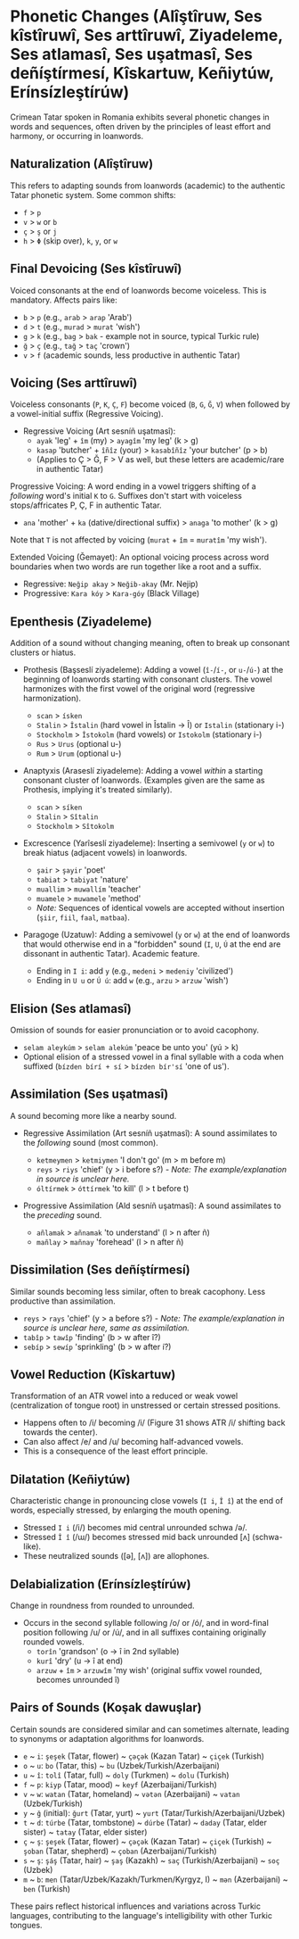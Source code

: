 # Phonetic Changes (Alîştîruw, Ses kîstîruwî, Ses arttîruwî, Ziyadeleme, Ses atlamasî, Ses uşatmasî, Ses deñíştírmesí, Kîskartuw, Keñiytúw, Erínsízleştírúw)

Crimean Tatar spoken in Romania exhibits several phonetic changes in words and sequences, often driven by the principles of least effort and harmony, or occurring in loanwords.

## Naturalization (Alîştîruw)

This refers to adapting sounds from loanwords (academic) to the authentic Tatar phonetic system. Some common shifts:

*   `f` > `p`
*   `v` > `w` or `b`
*   `ç` > `ş` or `j`
*   `h` > `Φ` (skip over), `k`, `y`, or `w`

## Final Devoicing (Ses kîstîruwî)

Voiced consonants at the end of loanwords become voiceless. This is mandatory. Affects pairs like:

*   `b` > `p` (e.g., `arab` > `arap` 'Arab')
*   `d` > `t` (e.g., `murad` > `murat` 'wish')
*   `g` > `k` (e.g., `bag` > `bak` - example not in source, typical Turkic rule)
*   `ğ` > `ç` (e.g., `tağ` > `taç` 'crown')
*   `v` > `f` (academic sounds, less productive in authentic Tatar)

## Voicing (Ses arttîruwî)

Voiceless consonants (`P`, `K`, `Ç`, `F`) become voiced (`B`, `G`, `Ğ`, `V`) when followed by a vowel-initial suffix (Regressive Voicing).

*   Regressive Voicing (Art sesníñ uşatmasî):
    *   `ayak` 'leg' + `îm` (my) > `ayagîm` 'my leg' (k > g)
    *   `kasap` 'butcher' + `îñîz` (your) > `kasabîñîz` 'your butcher' (p > b)
    *   (Applies to Ç > Ğ, F > V as well, but these letters are academic/rare in authentic Tatar)

Progressive Voicing: A word ending in a vowel triggers shifting of a *following* word's initial `K` to `G`. Suffixes don't start with voiceless stops/affricates P, Ç, F in authentic Tatar.

*   `ana` 'mother' + `ka` (dative/directional suffix) > `anaga` 'to mother' (k > g)

Note that `T` is not affected by voicing (`murat` + `îm` = `muratîm` 'my wish').

Extended Voicing (Ğemayet): An optional voicing process across word boundaries when two words are run together like a root and a suffix.

*   Regressive: `Neğip akay` > `Neğib-akay` (Mr. Nejip)
*   Progressive: `Kara kóy` > `Kara-góy` (Black Village)

## Epenthesis (Ziyadeleme)

Addition of a sound without changing meaning, often to break up consonant clusters or hiatus.

*   Prothesis (Başseslí ziyadeleme): Adding a vowel (`î-`/`í-`, or `u-`/`ú-`) at the beginning of loanwords starting with consonant clusters. The vowel harmonizes with the first vowel of the original word (regressive harmonization).
    *   `scan` > `ísken`
    *   `Stalin` > `Îstalin` (hard vowel in Îstalin -> Î) or `Istalin` (stationary i-)
    *   `Stockholm` > `Îstokolm` (hard vowels) or `Istokolm` (stationary i-)
    *   `Rus` > `Urus` (optional u-)
    *   `Rum` > `Urum` (optional u-)

*   Anaptyxis (Araseslí ziyadeleme): Adding a vowel *within* a starting consonant cluster of loanwords. (Examples given are the same as Prothesis, implying it's treated similarly).
    *   `scan` > `síken`
    *   `Stalin` > `Sîtalin`
    *   `Stockholm` > `Sîtokolm`

*   Excrescence (Yarîseslí ziyadeleme): Inserting a semivowel (`y` or `w`) to break hiatus (adjacent vowels) in loanwords.
    *   `şair` > `şayir` 'poet'
    *   `tabiat` > `tabiyat` 'nature'
    *   `muallim` > `muwallím` 'teacher'
    *   `muamele` > `muwamele` 'method'
    *   *Note:* Sequences of identical vowels are accepted without insertion (`şiir`, `fiil`, `faal`, `matbaa`).

*   Paragoge (Uzatuw): Adding a semivowel (`y` or `w`) at the end of loanwords that would otherwise end in a "forbidden" sound (`I`, `U`, `Ú` at the end are dissonant in authentic Tatar). Academic feature.
    *   Ending in `I i`: add `y` (e.g., `medeni` > `medeniy` 'civilized')
    *   Ending in `U u` or `Ú ú`: add `w` (e.g., `arzu` > `arzuw` 'wish')

## Elision (Ses atlamasî)

Omission of sounds for easier pronunciation or to avoid cacophony.

*   `selam aleykúm` > `selam alekúm` 'peace be unto you' (yú > k)
*   Optional elision of a stressed vowel in a final syllable with a coda when suffixed (`bízden bírí + sí` > `bízden bír'sí` 'one of us').

## Assimilation (Ses uşatmasî)

A sound becoming more like a nearby sound.

*   Regressive Assimilation (Art sesníñ uşatmasî): A sound assimilates to the *following* sound (most common).
    *   `ketmeymen` > `ketmiymen` 'I don't go' (m > m before m)
    *   `reys` > `riys` 'chief' (y > i before s?) - *Note: The example/explanation in source is unclear here.*
    *   `óltírmek` > `óttírmek` 'to kill' (l > t before t)

*   Progressive Assimilation (Ald sesníñ uşatmasî): A sound assimilates to the *preceding* sound.
    *   `añlamak` > `añnamak` 'to understand' (l > n after ñ)
    *   `mañlay` > `mañnay` 'forehead' (l > n after ñ)

## Dissimilation (Ses deñíştírmesí)

Similar sounds becoming less similar, often to break cacophony. Less productive than assimilation.

*   `reys` > `rays` 'chief' (y > a before s?) - *Note: The example/explanation in source is unclear here, same as assimilation.*
*   `tabîp` > `tawîp` 'finding' (b > w after î?)
*   `sebíp` > `sewíp` 'sprinkling' (b > w after í?)

## Vowel Reduction (Kîskartuw)

Transformation of an ATR vowel into a reduced or weak vowel (centralization of tongue root) in unstressed or certain stressed positions.

*   Happens often to /i/ becoming /i/ (Figure 31 shows ATR /i/ shifting back towards the center).
*   Can also affect /e/ and /u/ becoming half-advanced vowels.
*   This is a consequence of the least effort principle.

## Dilatation (Keñiytúw)

Characteristic change in pronouncing close vowels (`I i`, `Î î`) at the end of words, especially stressed, by enlarging the mouth opening.

*   Stressed `I i` (/i/) becomes mid central unrounded schwa /ə/.
*   Stressed `Î î` (/ɯ/) becomes stressed mid back unrounded [ʌ] (schwa-like).
*   These neutralized sounds ([ə], [ʌ]) are allophones.

## Delabialization (Erínsízleştírúw)

Change in roundness from rounded to unrounded.

*   Occurs in the second syllable following /o/ or /ó/, and in word-final position following /u/ or /ú/, and in all suffixes containing originally rounded vowels.
    *   `torîn` 'grandson' (o -> î in 2nd syllable)
    *   `kurî` 'dry' (u -> î at end)
    *   `arzuw` + `îm` > `arzuwîm` 'my wish' (original suffix vowel rounded, becomes unrounded î)

## Pairs of Sounds (Koşak dawuşlar)

Certain sounds are considered similar and can sometimes alternate, leading to synonyms or adaptation algorithms for loanwords.

*   `e` ~ `i`: `şeşek` (Tatar, flower) ~ `çəçək` (Kazan Tatar) ~ `çiçek` (Turkish)
*   `o` ~ `u`: `bo` (Tatar, this) ~ `bu` (Uzbek/Turkish/Azerbaijani)
*   `u` ~ `î`: `tolî` (Tatar, full) ~ `doly` (Turkmen) ~ `dolu` (Turkish)
*   `f` ~ `p`: `kiyp` (Tatar, mood) ~ `keyf` (Azerbaijani/Turkish)
*   `v` ~ `w`: `watan` (Tatar, homeland) ~ `vətən` (Azerbaijani) ~ `vatan` (Uzbek/Turkish)
*   `y` ~ `ğ` (initial): `ğurt` (Tatar, yurt) ~ `yurt` (Tatar/Turkish/Azerbaijani/Uzbek)
*   `t` ~ `d`: `túrbe` (Tatar, tombstone) ~ `dúrbe` (Tatar) ~ `daday` (Tatar, elder sister) ~ `tatay` (Tatar, elder sister)
*   `ç` ~ `ş`: `şeşek` (Tatar, flower) ~ `ҫәçək` (Kazan Tatar) ~ `çiçek` (Turkish) ~ `şoban` (Tatar, shepherd) ~ `çoban` (Azerbaijani/Turkish)
*   `s` ~ `ş`: `şáş` (Tatar, hair) ~ `şaş` (Kazakh) ~ `saç` (Turkish/Azerbaijani) ~ `soç` (Uzbek)
*   `m` ~ `b`: `men` (Tatar/Uzbek/Kazakh/Turkmen/Kyrgyz, I) ~ `mən` (Azerbaijani) ~ `ben` (Turkish)

These pairs reflect historical influences and variations across Turkic languages, contributing to the language's intelligibility with other Turkic tongues.
